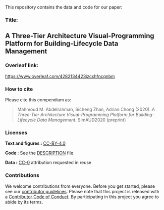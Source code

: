 This repository contains the data and code for our paper:

### Title: 
## A Three-Tier Architecture Visual-Programming Platform for Building-Lifecycle Data Management
### Overleaf link: 
https://www.overleaf.com/4282134423jzcxhfncqnbm


### How to cite 

Please cite this compendium as:

> Mahmoud M. Abdelrahman, Sicheng Zhan, Adrian Chong (2020). *A Three-Tier Architecture Visual-Programming Platform for Building-Lifecycle Data Management*. SimAUD2020 (preprint)



### Licenses

**Text and figures :**
[CC-BY-4.0](http://creativecommons.org/licenses/by/4.0/)

**Code :** See the [DESCRIPTION](DESCRIPTION) file

**Data :** [CC-0](http://creativecommons.org/publicdomain/zero/1.0/)
attribution requested in reuse

### Contributions

We welcome contributions from everyone. Before you get started, please
see our [contributor guidelines](.github/CONTRIBUTING.md). Please note
that this project is released with a [Contributor Code of
Conduct](.github/CONDUCT.md). By participating in this project you agree
to abide by its terms.

